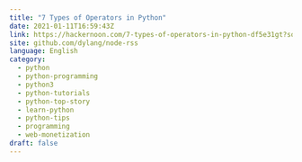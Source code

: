 ```yaml
---
title: "7 Types of Operators in Python"
date: 2021-01-11T16:59:43Z
link: https://hackernoon.com/7-types-of-operators-in-python-df5e31gt?source=rss&utm_medium=RSS&utm_source=news.12bit.vn
site: github.com/dylang/node-rss
language: English
category:
  - python
  - python-programming
  - python3
  - python-tutorials
  - python-top-story
  - learn-python
  - python-tips
  - programming
  - web-monetization
draft: false
---
```

